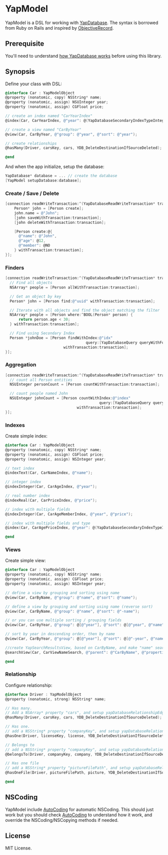 # YapModel

YapModel is a DSL for working with [YapDatabase](https://github.com/yaptv/YapDatabase).
The syntax is borrowed from Ruby on Rails and inspired by [ObjectiveRecord](https://github.com/mneorr/ObjectiveRecord).

## Prerequisite

You'll need to understand [how YapDatabase works](https://github.com/yaptv/YapDatabase/wiki) before using this library.

## Synopsis

Define your class with DSL:

```objective-c
@interface Car : YapModelObject
@property (nonatomic, copy) NSString* name;
@property (nonatomic, assign) NSUInteger year;
@property (nonatomic, assign) CGFloat price;

// create an index named "CarYearIndex"
@index(Car, CarYearIndex, @"year": @(YapDatabaseSecondaryIndexTypeInteger));

// create a view named "CarByYear"
@view(Car, CarByYear, @"group": @"year", @"sort": @"year");

// create relationships
@hasMany(Driver, carsKey, cars, YDB_DeleteDestinationIfSourceDeleted);

@end
```

And when the app initialize, setup the database:

```objective-c
YapDatabase* database = ... // create the database
[YapModel setupDatabase:database];
```

### Create / Save / Delete

```objective-c
[connection readWriteTransaction:^(YapDatabaseReadWriteTransaction* transaction){
    Person* john = [Person create];
    john.name = @"John";
    [john saveWithTransaction:transaction];
    [john deleteWithTransaction:transaction];

    [Person create:@{
      @"name": @"John",
      @"age": @12,
      @"member": @NO
    } withTransaction:transaction];
}];
```

### Finders

```objective-c
[connection readWriteTransaction:^(YapDatabaseReadWriteTransaction* transaction){
  // Find all objects
  NSArray* people = [Person allWithTransaction:transaction];

  // Get an object by key
  Person* john = [Person find:@"uuid" withTransaction:transaction];

  // Iterate with all objects and find the object matching the filter
  NSArray* people = [Person where:^BOOL(Person* person) {
      return person.age < 30;
  } withTransaction:transaction];

  // Find using Secondary Index
  Person *johnDoe = [Person findWithIndex:@"idx"
                                    query:[YapDatabaseQuery queryWithFormat:@"WHERE name == ? AND surname == ?", @"John", @"Doe"]
                          withTransaction:transaction];
}];

```

### Aggregation

```objective-c
[connection readWriteTransaction:^(YapDatabaseReadWriteTransaction* transaction){
  // count all Person entities
  NSUInteger personCount = [Person countWithTransaction:transaction];

  // count people named John
  NSUInteger johnCount = [Person countWithIndex:@"index"
                                          query:[YapDatabaseQuery queryWithFormat:@"WHERE name = 'John'"]
                                withTransaction:transaction];
}];
```

### Indexes

Create simple index:

```objective-c
@interface Car : YapModelObject
@property (nonatomic, copy) NSString* name;
@property (nonatomic, assign) CGFloat price;
@property (nonatomic, assign) NSInteger year;

// text index
@indexText(Car, CarNameIndex, @"name");

// integer index
@indexInteger(Car, CarAgeIndex, @"year");

// real number index
@indexReal(Car, CarPriceIndex, @"price");

// index with multiple fields
@indexInteger(Car, CarAgeMemberIndex, @"year", @"price");

// index with multiple fields and type
@index(Car, CarAgePriceIndex, @"year": @(YapDatabaseSecondaryIndexTypeInteger), @"price": @(YapDatabaseSecondaryIndexTypeReal));

@end
```

### Views

Create simple view:

```objective-c
@interface Car : YapModelObject
@property (nonatomic, copy) NSString* name;
@property (nonatomic, assign) CGFloat price;
@property (nonatomic, assign) NSInteger year;

// define a view by grouping and sorting using name
@view(Car, CarByName, @"group": @"name", @"sort": @"name");

// define a view by grouping and sorting using name (reverse sort)
@view(Car, CarByName, @"group": @"name", @"sort": @"-name");

// or you can use multiple sorting / grouping fields
@view(Car, CarByYear, @"group": @[@"year"], @"sort": @[@"year", @"name"]);

// sort by year in descending order, then by name
@view(Car, CarByYear, @"group": @[@"year"], @"sort": @[@"-year", @"name"]);

//create YapSearchResultsView, based on CarByName, and make "name" searchable
@searchView(Car, CarViewNameSearch, @"parent": @"CarByName", @"properties": @[@"name"]);

@end
```




### Relationship

Configure relationship:

```objective-c
@interface Driver : YapModelObject
@property (nonatomic, strong) NSString* name;

// Has many.
// Add a NSArray* property "cars", and setup yapDatabaseRelationshipEdges to return proper edges
@hasMany(Driver, carsKey, cars, YDB_DeleteDestinationIfSourceDeleted);

// Has one.
// add a NSString* property "companyKey", and setup yapDatabaseRelationshipEdges to return proper edges
@hasOne(Driver, licenseKey, license, YDB_DeleteDestinationIfSourceDeleted);

// Belongs to
// add a NSString* property "companyKey", and setup yapDatabaseRelationshipEdges to return proper edges
@belongsTo(Driver, companyKey, company, YDB_DeleteDestinationIfSourceDeleted);

// Has one file
// add a NSString* property "pictureFilePath", and setup yapDatabaseRelationshipEdges to return proper edges
@hasOneFile(Driver, pictureFilePath, picture, YDB_DeleteDestinationIfSourceDeleted);

@end
```

## NSCoding

YapModel include [AutoCoding](https://github.com/nicklockwood/AutoCoding) for automatic NSCoding. This should just work but you
should check [AutoCoding](https://github.com/nicklockwood/AutoCoding) to understand how it work, and override the NSCoding/NSCopying methods if needed.

## License

MIT License.
